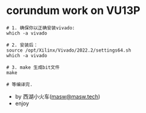 

# corundum work on VU13P

```
# 1. 确保你以正确安装vivado:
which -a vivado 

# 2. 安装后：
source /opt/Xilinx/Vivado/2022.2/settings64.sh
which -a vivado 

# 3. make 生成bit文件
make 

# 等编译完.
```

* by 西湖小火车(masw@masw.tech)
* enjoy


